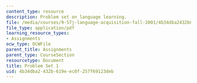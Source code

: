 ```yaml
---
content_type: resource
description: Problem set on language learning.
file: /media/courses/9-57j-language-acquisition-fall-2001/4b34dba2432b619eec0f257f69123deb_ProblemSet1.pdf
file_type: application/pdf
learning_resource_types:
- Assignments
ocw_type: OCWFile
parent_title: Assignments
parent_type: CourseSection
resourcetype: Document
title: Problem Set 1
uid: 4b34dba2-432b-619e-ec0f-257f69123deb
---
```

